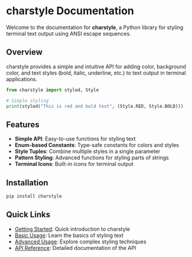 # charstyle Documentation

Welcome to the documentation for **charstyle**, a Python library for styling terminal text output using ANSI escape sequences.

## Overview

charstyle provides a simple and intuitive API for adding color, background color, and text styles (bold, italic, underline, etc.) to text output in terminal applications.

```python
from charstyle import styled, Style

# Simple styling
print(styled("This is red and bold text", (Style.RED, Style.BOLD)))
```

## Features

- **Simple API**: Easy-to-use functions for styling text
- **Enum-based Constants**: Type-safe constants for colors and styles
- **Style Tuples**: Combine multiple styles in a single parameter
- **Pattern Styling**: Advanced functions for styling parts of strings
- **Terminal Icons**: Built-in icons for terminal output

## Installation

```bash
pip install charstyle
```

## Quick Links

- [Getting Started](getting-started.md): Quick introduction to charstyle
- [Basic Usage](usage/basic.md): Learn the basics of styling text
- [Advanced Usage](usage/advanced.md): Explore complex styling techniques
- [API Reference](api/core.md): Detailed documentation of the API

